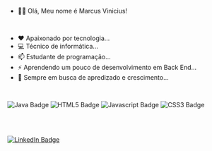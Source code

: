 - 👋🏾 Olá, Meu nome é Marcus Vinicius!
&nbsp;

&nbsp;
- ❤️  Apaixonado por tecnologia...
- 💻 Técnico de informática...
- 📫 Estudante de programação...
- ⚡ Aprendendo um pouco de desenvolvimento em Back End...
- 🌱 Sempre em busca de apredizado e crescimento...
&nbsp;

&nbsp;
<div id="badges skills">
      <img src="https://img.shields.io/badge/Java-ED8B00?style=for-the-badge&logo=openjdk&logoColor=white" alt="Java Badge"/>
      <img src="https://img.shields.io/badge/HTML5-E34F26?style=for-the-badge&logo=html5&logoColor=white" alt="HTML5 Badge"/>
      <img src="https://img.shields.io/badge/JavaScript-323330?style=for-the-badge&logo=javascript&logoColor=F7DF1E" alt="Javascript Badge"/>
      <img src="https://img.shields.io/badge/CSS3-1572B6?style=for-the-badge&logo=css3&logoColor=white" alt="CSS3 Badge"/>
</div>
&nbsp;

&nbsp;
<div id="badges">
  <a href = "http://linkedin.com/in/m-viniicius">
    <img src="https://img.shields.io/badge/LinkedIn-0077B5?style=for-the-badge&logo=linkedin&logoColor=white" alt="LinkedIn Badge"/>
  </a>
</div>

